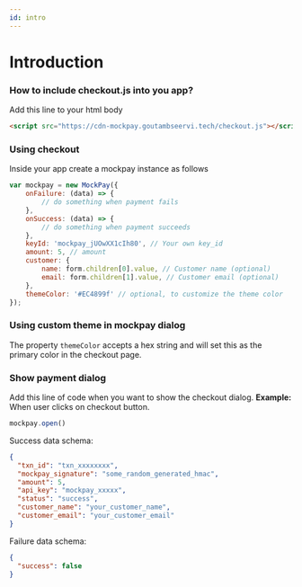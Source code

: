 ```yaml
---
id: intro
---
```


# Introduction

### How to include checkout.js into you app?
Add this line to your html body
```html
<script src="https://cdn-mockpay.goutambseervi.tech/checkout.js"></script>
```

### Using checkout
Inside your app create a mockpay instance as follows
```javascript
var mockpay = new MockPay({
    onFailure: (data) => {
        // do something when payment fails
    },
    onSuccess: (data) => {
        // do something when payment succeeds
    },
    keyId: 'mockpay_jUOwXX1cIh80', // Your own key_id
    amount: 5, // amount
    customer: {
        name: form.children[0].value, // Customer name (optional)
        email: form.children[1].value, // Customer email (optional)
    },
    themeColor: '#EC4899f' // optional, to customize the theme color
});
```

### Using custom theme in mockpay dialog
The property `themeColor` accepts a hex string and will set this as the primary color in the checkout page.


### Show payment dialog
Add this line of code when you want to show the checkout dialog.
**Example:** When user clicks on checkout button.
```javascript
mockpay.open()
```

Success data schema:
```json
{
  "txn_id": "txn_xxxxxxxx",
  "mockpay_signature": "some_random_generated_hmac",
  "amount": 5,
  "api_key": "mockpay_xxxxx",
  "status": "success",
  "customer_name": "your_customer_name",
  "customer_email": "your_customer_email"
}
```

Failure data schema:
```json
{
  "success": false
}
```
